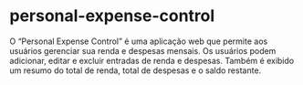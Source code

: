 # personal-expense-control
O “Personal Expense Control” é uma aplicação web que permite aos usuários gerenciar sua renda e despesas mensais. Os usuários podem adicionar, editar e excluir entradas de renda e despesas. Também é exibido um resumo do total de renda, total de despesas e o saldo restante.
